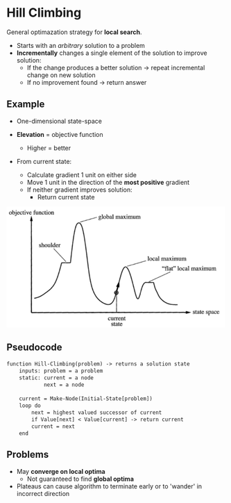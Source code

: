 # Hill Climbing
General optimazation strategy for **local search**. 

* Starts with an *arbitrary* solution to a problem
* **Incrementally** changes a single element of the solution to improve solution:
    * If the change produces a better solution -> repeat incremental change on new solution
    * If no improvement found -> return answer

## Example
* One-dimensional state-space 
* **Elevation** = objective function
    * Higher = better

* From current state:
    * Calculate gradient 1 unit on either side
    * Move 1 unit in the direction of the **most positive** gradient
    * If neither gradient improves solution:
        * Return current state

![](../images/2017-11-05-11-35-57.png)

## Pseudocode
```
function Hill-Climbing(problem) -> returns a solution state
    inputs: problem = a problem
    static: current = a node
            next = a node
    
    current = Make-Node(Initial-State[problem])
    loop do
        next = highest valued successor of current
        if Value[next] < Value[current] -> return current
        current = next
    end
```

## Problems
* May **converge on local optima**
    * Not guaranteed to find **global optima**
* Plateaus can cause algorithm to terminate early or to 'wander' in incorrect direction
